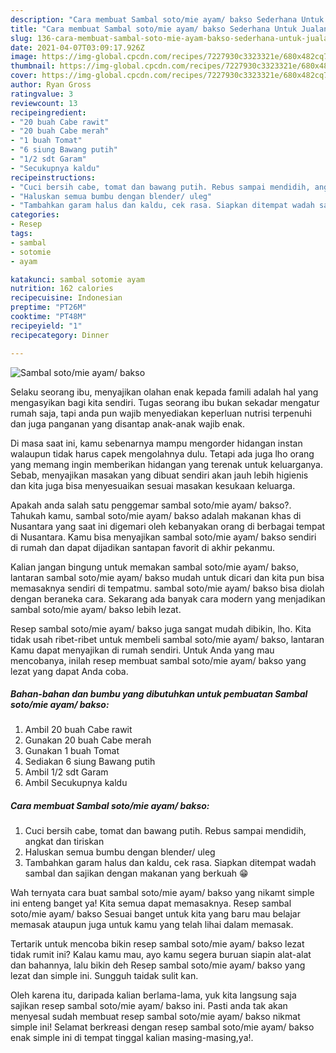```yaml
---
description: "Cara membuat Sambal soto/mie ayam/ bakso Sederhana Untuk Jualan"
title: "Cara membuat Sambal soto/mie ayam/ bakso Sederhana Untuk Jualan"
slug: 136-cara-membuat-sambal-soto-mie-ayam-bakso-sederhana-untuk-jualan
date: 2021-04-07T03:09:17.926Z
image: https://img-global.cpcdn.com/recipes/7227930c3323321e/680x482cq70/sambal-sotomie-ayam-bakso-foto-resep-utama.jpg
thumbnail: https://img-global.cpcdn.com/recipes/7227930c3323321e/680x482cq70/sambal-sotomie-ayam-bakso-foto-resep-utama.jpg
cover: https://img-global.cpcdn.com/recipes/7227930c3323321e/680x482cq70/sambal-sotomie-ayam-bakso-foto-resep-utama.jpg
author: Ryan Gross
ratingvalue: 3
reviewcount: 13
recipeingredient:
- "20 buah Cabe rawit"
- "20 buah Cabe merah"
- "1 buah Tomat"
- "6 siung Bawang putih"
- "1/2 sdt Garam"
- "Secukupnya kaldu"
recipeinstructions:
- "Cuci bersih cabe, tomat dan bawang putih. Rebus sampai mendidih, angkat dan tiriskan"
- "Haluskan semua bumbu dengan blender/ uleg"
- "Tambahkan garam halus dan kaldu, cek rasa. Siapkan ditempat wadah sambal dan sajikan dengan makanan yang berkuah 😁"
categories:
- Resep
tags:
- sambal
- sotomie
- ayam

katakunci: sambal sotomie ayam 
nutrition: 162 calories
recipecuisine: Indonesian
preptime: "PT26M"
cooktime: "PT48M"
recipeyield: "1"
recipecategory: Dinner

---
```



![Sambal soto/mie ayam/ bakso](https://img-global.cpcdn.com/recipes/7227930c3323321e/680x482cq70/sambal-sotomie-ayam-bakso-foto-resep-utama.jpg)

Selaku seorang ibu, menyajikan olahan enak kepada famili adalah hal yang mengasyikan bagi kita sendiri. Tugas seorang ibu bukan sekadar mengatur rumah saja, tapi anda pun wajib menyediakan keperluan nutrisi terpenuhi dan juga panganan yang disantap anak-anak wajib enak.

Di masa  saat ini, kamu sebenarnya mampu mengorder hidangan instan walaupun tidak harus capek mengolahnya dulu. Tetapi ada juga lho orang yang memang ingin memberikan hidangan yang terenak untuk keluarganya. Sebab, menyajikan masakan yang dibuat sendiri akan jauh lebih higienis dan kita juga bisa menyesuaikan sesuai masakan kesukaan keluarga. 



Apakah anda salah satu penggemar sambal soto/mie ayam/ bakso?. Tahukah kamu, sambal soto/mie ayam/ bakso adalah makanan khas di Nusantara yang saat ini digemari oleh kebanyakan orang di berbagai tempat di Nusantara. Kamu bisa menyajikan sambal soto/mie ayam/ bakso sendiri di rumah dan dapat dijadikan santapan favorit di akhir pekanmu.

Kalian jangan bingung untuk memakan sambal soto/mie ayam/ bakso, lantaran sambal soto/mie ayam/ bakso mudah untuk dicari dan kita pun bisa memasaknya sendiri di tempatmu. sambal soto/mie ayam/ bakso bisa diolah dengan beraneka cara. Sekarang ada banyak cara modern yang menjadikan sambal soto/mie ayam/ bakso lebih lezat.

Resep sambal soto/mie ayam/ bakso juga sangat mudah dibikin, lho. Kita tidak usah ribet-ribet untuk membeli sambal soto/mie ayam/ bakso, lantaran Kamu dapat menyajikan di rumah sendiri. Untuk Anda yang mau mencobanya, inilah resep membuat sambal soto/mie ayam/ bakso yang lezat yang dapat Anda coba.

<!--inarticleads1-->

##### Bahan-bahan dan bumbu yang dibutuhkan untuk pembuatan Sambal soto/mie ayam/ bakso:

1. Ambil 20 buah Cabe rawit
1. Gunakan 20 buah Cabe merah
1. Gunakan 1 buah Tomat
1. Sediakan 6 siung Bawang putih
1. Ambil 1/2 sdt Garam
1. Ambil Secukupnya kaldu




<!--inarticleads2-->

##### Cara membuat Sambal soto/mie ayam/ bakso:

1. Cuci bersih cabe, tomat dan bawang putih. Rebus sampai mendidih, angkat dan tiriskan
1. Haluskan semua bumbu dengan blender/ uleg
1. Tambahkan garam halus dan kaldu, cek rasa. Siapkan ditempat wadah sambal dan sajikan dengan makanan yang berkuah 😁




Wah ternyata cara buat sambal soto/mie ayam/ bakso yang nikamt simple ini enteng banget ya! Kita semua dapat memasaknya. Resep sambal soto/mie ayam/ bakso Sesuai banget untuk kita yang baru mau belajar memasak ataupun juga untuk kamu yang telah lihai dalam memasak.

Tertarik untuk mencoba bikin resep sambal soto/mie ayam/ bakso lezat tidak rumit ini? Kalau kamu mau, ayo kamu segera buruan siapin alat-alat dan bahannya, lalu bikin deh Resep sambal soto/mie ayam/ bakso yang lezat dan simple ini. Sungguh taidak sulit kan. 

Oleh karena itu, daripada kalian berlama-lama, yuk kita langsung saja sajikan resep sambal soto/mie ayam/ bakso ini. Pasti anda tak akan menyesal sudah membuat resep sambal soto/mie ayam/ bakso nikmat simple ini! Selamat berkreasi dengan resep sambal soto/mie ayam/ bakso enak simple ini di tempat tinggal kalian masing-masing,ya!.

